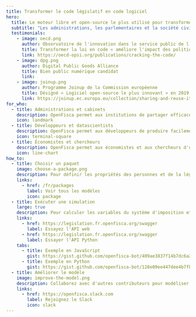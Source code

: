 ```yaml
---
title: Transformer le code législatif en code logiciel
hero:
  title: Le moteur libre et open-source le plus utilisé pour transformer la loi en code
  subtitle: "Les administrations, les parlementaires et la société civile partagent enfin un langage commun pour débattre et actionner les politiques sociales et fiscales : OpenFisca permet de modéliser collaborativement les lois et règlementations et de les mettre à disposition des développeurs, des experts de la donnée et des chercheurs grâce à des API ouvertes."
  testimonials:
    - image: oecd.png
      author: Observatoire de l'innovation dans le service public de l'OCDE
      title: Transformer la loi en code « améliore l'impact des politiques publiques et la fourniture de service »
      link: https://oecd-opsi.org/publications/cracking-the-code/
    - image: dpg.png
      author: Digital Public Goods Alliance
      title: Bien public numérique candidat
      link:
    - image: joinup.png
      author: Programme Joinup de la Commission européenne
      title: Désigné « Logiciel open-source le plus innovant » en 2019
      link: https://joinup.ec.europa.eu/collection/sharing-and-reuse-it-solutions/sharing-reuse-awards-2019-results#oss-inno
for_who:
  - title: Administrations et cabinets
    description: OpenFisca permet aux institutions de partager efficacement les mises à jour de la réglementation et de mutualiser les coûts. L'interconnexion des règles entre les organismes publics sous la forme de paramètres lisibles et de code exécutable offre une transparence algorithmique minimale immédiate et réduit les frais pour le contribuable.
    icon: landmark
  - title: Développeurs et datascientists
    description: OpenFisca permet aux développeurs de produire facilement des applications calculant des taxes et prestations complexes grâce à son API web JSON, et aux datascientists de travailler à grande échelle grâce à son API Python vectorielle. La contribution de formules et le système d'extensions permet de produire des services pour n'importe quel contexte métier.
    icon: terminal-square
  - title: Économistes et chercheurs
    description: OpenFisca permet aux économistes et aux chercheurs d'utiliser des données administratives ou de recensement pour simuler l'impact de toute réforme passée ou future sur la distribution des revenus d'une population donnée. La mise en relation de toutes les prestations calculées permet d'analyser les interactions entre plusieurs réformes.
    icon: line-chart
how_to:
  - title: Choisir un paquet
    image: choose-a-package.png
    description: Pour définir les propriétés des personnes et de la législation avec lesquelles vous voulez utiliser OpenFisca.
    links:
      - href: /fr/packages
        label: Voir tous les modèles
        icon: package
  - title: Exécuter une simulation
    large: true
    description: Pour calculer les variables du système d'imposition et de prestations sur les situations des personnes. OpenFisca fonctionnera de la même manière pour une personne ou un million dans la situation modélisée grâce au calcul vectoriel.
    links:
      - href: https://legislation.fr.openfisca.org/swagger
        label: Essayez l'API web
      - href: https://legislation.fr.openfisca.org/swagger
        label: Essayer l'API Python
    tabs:
      - title: Exemple en JavaScript
        gist: https://gist.github.com/openfisca-bot/409ae3837f14b7dc6a2563a2537beec1.js
      - title: Exemple en Python
        gist: https://gist.github.com/openfisca-bot/128e09ee447dee4b7fb8df35833ba833.js
  - title: Améliorer le modèle
    image: improve-the-model.png
    description: Collaborez avec d'autres contributeurs pour modéliser de nouvelles lois, mettre à jour les valeurs légales, gérer les cas limites, ajouter des tests du monde réel, améliorer la documentation... Les systèmes fiscaux et de prestations des pays sont des logiciels libres, vous n'êtes donc jamais seul !
    links:
      - href: https://openfisca.slack.com
        label: Rejoignez le Slack
        icon: slack
---
```

